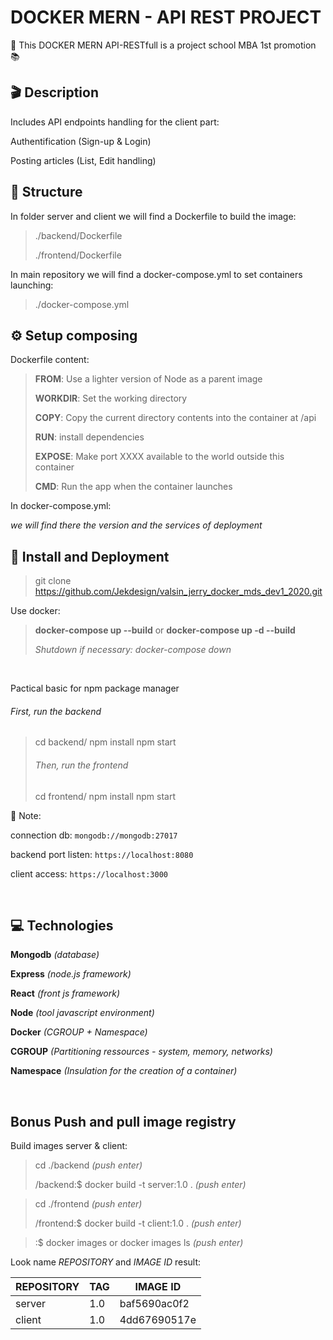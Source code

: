 # DOCKER MERN - API REST PROJECT

:school: This DOCKER MERN API-RESTfull is a project school MBA 1st promotion :books:

## **🎬 Description**

Includes API endpoints handling for the client part:

Authentification (Sign-up & Login)

Posting articles (List, Edit handling)
<br/>

## **🧱 Structure**

In folder server and client we will find a Dockerfile to build the image:

> ./backend/Dockerfile
>
> ./frontend/Dockerfile

In main repository we will find a docker-compose.yml to set containers launching:

> ./docker-compose.yml
> <br/>

## **⚙️ Setup composing**

Dockerfile content:

> **FROM**: Use a lighter version of Node as a parent image
>
> **WORKDIR**: Set the working directory
>
> **COPY**: Copy the current directory contents into the container at /api
>
> **RUN**: install dependencies
>
> **EXPOSE**: Make port XXXX available to the world outside this container
>
> **CMD**: Run the app when the container launches

In docker-compose.yml:

_we will find there the version and the services of deployment_

## **:rocket: Install and Deployment**

> git clone https://github.com/Jekdesign/valsin_jerry_docker_mds_dev1_2020.git

Use docker:

> **docker-compose up --build** or **docker-compose up -d --build**
>
> _Shutdown if necessary: docker-compose down_

<br/>

Pactical basic for npm package manager

###### First, run the backend

> cd backend/
> npm install
> npm start
>
> ###### Then, run the frontend
>
> cd frontend/
> npm install
> npm start
> <br/>

:memo: Note:

connection db: `mongodb://mongodb:27017`

backend port listen: `https://localhost:8080`

client access: `https://localhost:3000`

<br/>

## **💻 Technologies**

**Mongodb** _(database)_

**Express** _(node.js framework)_

**React** _(front js framework)_

**Node** _(tool javascript environment)_

**Docker** _(CGROUP + Namespace)_

**CGROUP** _(Partitioning ressources - system, memory, networks)_

**Namespace** _(Insulation for the creation of a container)_

<br/>

## **Bonus Push and pull image registry**

Build images server & client:

> cd ./backend _(push enter)_
>
> /backend:\$ docker build -t server:1.0 . _(push enter)_

> cd ./frontend _(push enter)_
>
> /frontend:\$ docker build -t client:1.0 . _(push enter)_

> :\$ docker images or docker images ls _(push enter)_

Look name _REPOSITORY_ and _IMAGE ID_ result:

| REPOSITORY | TAG | IMAGE ID     |
| ---------- | --- | ------------ |
| server     | 1.0 | baf5690ac0f2 |
| client     | 1.0 | 4dd67690517e |
